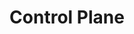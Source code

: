---
git: https://github.com/controlplane-com
logohandle: controlplane
sort: controlplane
title: Control Plane
website: https://controlplane.com/
---